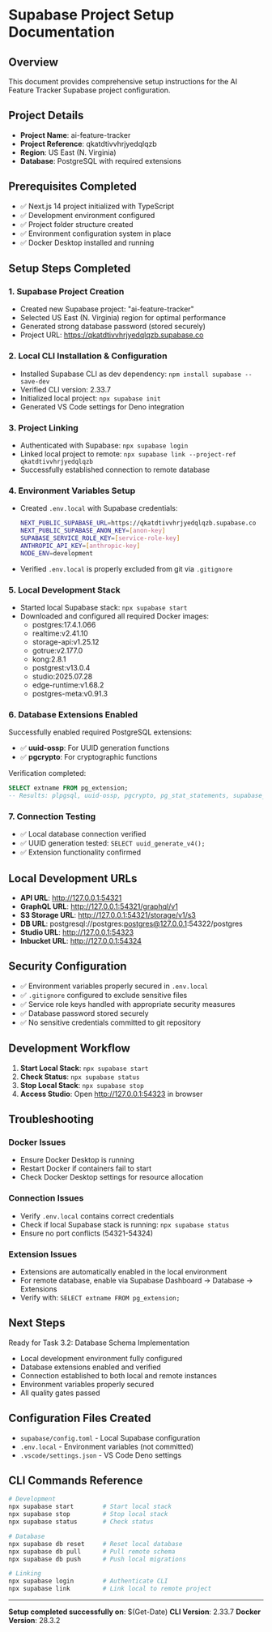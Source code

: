 # Supabase Project Setup Documentation

## Overview
This document provides comprehensive setup instructions for the AI Feature Tracker Supabase project configuration.

## Project Details
- **Project Name**: ai-feature-tracker
- **Project Reference**: qkatdtivvhrjyedqlqzb
- **Region**: US East (N. Virginia)
- **Database**: PostgreSQL with required extensions

## Prerequisites Completed
- ✅ Next.js 14 project initialized with TypeScript
- ✅ Development environment configured  
- ✅ Project folder structure created
- ✅ Environment configuration system in place
- ✅ Docker Desktop installed and running

## Setup Steps Completed

### 1. Supabase Project Creation
- Created new Supabase project: "ai-feature-tracker"
- Selected US East (N. Virginia) region for optimal performance
- Generated strong database password (stored securely)
- Project URL: https://qkatdtivvhrjyedqlqzb.supabase.co

### 2. Local CLI Installation & Configuration
- Installed Supabase CLI as dev dependency: `npm install supabase --save-dev`
- Verified CLI version: 2.33.7
- Initialized local project: `npx supabase init`
- Generated VS Code settings for Deno integration

### 3. Project Linking
- Authenticated with Supabase: `npx supabase login`
- Linked local project to remote: `npx supabase link --project-ref qkatdtivvhrjyedqlqzb`
- Successfully established connection to remote database

### 4. Environment Variables Setup
- Created `.env.local` with Supabase credentials:
  ```bash
  NEXT_PUBLIC_SUPABASE_URL=https://qkatdtivvhrjyedqlqzb.supabase.co
  NEXT_PUBLIC_SUPABASE_ANON_KEY=[anon-key]
  SUPABASE_SERVICE_ROLE_KEY=[service-role-key]
  ANTHROPIC_API_KEY=[anthropic-key]
  NODE_ENV=development
  ```
- Verified `.env.local` is properly excluded from git via `.gitignore`

### 5. Local Development Stack
- Started local Supabase stack: `npx supabase start`
- Downloaded and configured all required Docker images:
  - postgres:17.4.1.066
  - realtime:v2.41.10  
  - storage-api:v1.25.12
  - gotrue:v2.177.0
  - kong:2.8.1
  - postgrest:v13.0.4
  - studio:2025.07.28
  - edge-runtime:v1.68.2
  - postgres-meta:v0.91.3

### 6. Database Extensions Enabled
Successfully enabled required PostgreSQL extensions:
- ✅ **uuid-ossp**: For UUID generation functions
- ✅ **pgcrypto**: For cryptographic functions

Verification completed:
```sql
SELECT extname FROM pg_extension;
-- Results: plpgsql, uuid-ossp, pgcrypto, pg_stat_statements, supabase_vault, pg_graphql, pg_net
```

### 7. Connection Testing
- ✅ Local database connection verified
- ✅ UUID generation tested: `SELECT uuid_generate_v4();`
- ✅ Extension functionality confirmed

## Local Development URLs
- **API URL**: http://127.0.0.1:54321
- **GraphQL URL**: http://127.0.0.1:54321/graphql/v1  
- **S3 Storage URL**: http://127.0.0.1:54321/storage/v1/s3
- **DB URL**: postgresql://postgres:postgres@127.0.0.1:54322/postgres
- **Studio URL**: http://127.0.0.1:54323
- **Inbucket URL**: http://127.0.0.1:54324

## Security Configuration
- ✅ Environment variables properly secured in `.env.local`
- ✅ `.gitignore` configured to exclude sensitive files
- ✅ Service role keys handled with appropriate security measures
- ✅ Database password stored securely
- ✅ No sensitive credentials committed to git repository

## Development Workflow
1. **Start Local Stack**: `npx supabase start`
2. **Check Status**: `npx supabase status`  
3. **Stop Local Stack**: `npx supabase stop`
4. **Access Studio**: Open http://127.0.0.1:54323 in browser

## Troubleshooting

### Docker Issues
- Ensure Docker Desktop is running
- Restart Docker if containers fail to start
- Check Docker Desktop settings for resource allocation

### Connection Issues  
- Verify `.env.local` contains correct credentials
- Check if local Supabase stack is running: `npx supabase status`
- Ensure no port conflicts (54321-54324)

### Extension Issues
- Extensions are automatically enabled in the local environment
- For remote database, enable via Supabase Dashboard → Database → Extensions
- Verify with: `SELECT extname FROM pg_extension;`

## Next Steps
Ready for Task 3.2: Database Schema Implementation
- Local development environment fully configured
- Database extensions enabled and verified  
- Connection established to both local and remote instances
- Environment variables properly secured
- All quality gates passed

## Configuration Files Created
- `supabase/config.toml` - Local Supabase configuration
- `.env.local` - Environment variables (not committed)
- `.vscode/settings.json` - VS Code Deno settings

## CLI Commands Reference
```bash
# Development
npx supabase start        # Start local stack
npx supabase stop         # Stop local stack
npx supabase status       # Check status

# Database  
npx supabase db reset     # Reset local database
npx supabase db pull      # Pull remote schema
npx supabase db push      # Push local migrations

# Linking
npx supabase login        # Authenticate CLI
npx supabase link         # Link local to remote project
```

---
**Setup completed successfully on**: $(Get-Date)
**CLI Version**: 2.33.7
**Docker Version**: 28.3.2